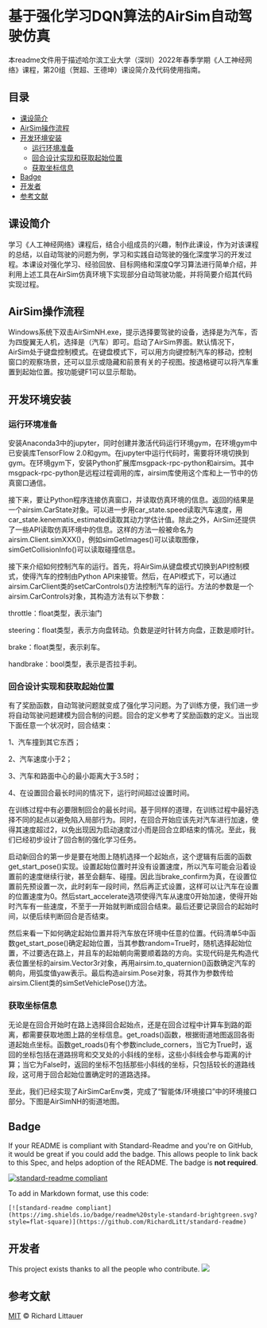 # 基于强化学习DQN算法的AirSim自动驾驶仿真

本readme文件用于描述哈尔滨工业大学（深圳）2022年春季学期《人工神经网络》课程，第20组（贺超、王德坤）课设简介及代码使用指南。


## 目录

- [课设简介](#课设简介)
- [AirSim操作流程](#AirSim操作流程)
- [开发环境安装](#开发环境安装)
	- [运行环境准备](#运行环境准备)
	- [回合设计实现和获取起始位置](#回合设计实现和获取起始位置)
	- [获取坐标信息](#获取坐标信息)
- [Badge](#badge)
- [开发者](#开发者)
- [参考文献](#参考文献)

## 课设简介

学习《人工神经网络》课程后，结合小组成员的兴趣，制作此课设，作为对该课程的总结，以自动驾驶的问题为例，学习和实践自动驾驶的强化深度学习的开发过程。本课设对强化学习、经验回放、目标网络和深度Q学习算法进行简单介绍，并利用上述工具在AirSim仿真环境下实现部分自动驾驶功能，并将简要介绍其代码实现过程。

## AirSim操作流程

Windows系统下双击AirSimNH.exe，提示选择要驾驶的设备，选择是为汽车，否为四旋翼无人机，选择是（汽车）即可。启动了AirSim界面。默认情况下，AirSim处于键盘控制模式。在键盘模式下，可以用方向键控制汽车的移动，控制窗口的观察场景，还可以显示或隐藏和前景有关的子视图。按退格键可以将汽车重置到起始位置。按功能键F1可以显示帮助。

## 开发环境安装

### 运行环境准备

安装Anaconda3中的jupyter，同时创建并激活代码运行环境gym，在环境gym中已安装库TensorFlow 2.0和gym。在jupyter中运行代码时，需要将环境切换到gym。在环境gym下，安装Python扩展库msgpack-rpc-python和airsim。其中msgpack-rpc-python是远程过程调用的库，airsim库使用这个库和上一节中的仿真窗口通信。

接下来，要让Python程序连接仿真窗口，并读取仿真环境的信息。返回的结果是一个airsim.CarState对象。可以进一步用car_state.speed读取汽车速度，用car_state.kenematis_estimated读取其动力学估计值。除此之外，AirSim还提供了一些API读取仿真环境中的信息。这样的方法一般被命名为airsim.Client.simXXX()，例如simGetImages()可以读取图像，simGetCollisionInfo()可以读取碰撞信息。

接下来介绍如何控制汽车的运行。首先，将AirSim从键盘模式切换到API控制模式，使得汽车的控制由Python API来接管。然后，在API模式下，可以通过airsim.CarClient类的setCarControls()方法控制汽车的运行。方法的参数是一个airsim.CarControls对象，其构造方法有以下参数：

throttle：float类型，表示油门

steering：float类型，表示方向盘转动。负数是逆时针转方向盘，正数是顺时针。

brake：float类型，表示刹车。

handbrake：bool类型，表示是否拉手刹。

### 回合设计实现和获取起始位置

有了奖励函数，自动驾驶问题就变成了强化学习问题。为了训练方便，我们进一步将自动驾驶问题建模为回合制的问题。回合的定义参考了奖励函数的定义。当出现下面任意一个状况时，回合结束：

1、汽车撞到其它东西；

2、汽车速度小于2；

3、汽车和路面中心的最小距离大于3.5时；

4、在设置回合最长时间的情况下，运行时间超过设置时间。

在训练过程中有必要限制回合的最长时间。基于同样的道理，在训练过程中最好选择不同的起点以避免陷入局部行为。同时，在回合开始应该先对汽车进行加速，使得其速度超过2，以免出现因为启动速度过小而是回合立即结束的情况。至此，我们已经初步设计了回合制的强化学习任务。

启动新回合的第一步是要在地图上随机选择一个起始点，这个逻辑有后面的函数get_start_pose()实现。设置起始位置时并没有设置速度，所以汽车可能会沿着设置前的速度继续行驶，甚至会翻车、碰撞。因此当brake_confirm为真，在设置位置前先预设置一次，此时刹车一段时间，然后再正式设置，这样可以让汽车在设置的位置速度为0。然后start_accelerate选项使得汽车从速度0开始加速，使得开始时汽车有一些速度，不至于一开始就判断成回合结束。最后还要记录回合的起始时间，以便后续判断回合是否结束。

然后来看一下如何确定起始位置并将汽车放在环境中任意的位置。代码清单5中函数get_start_pose()确定起始位置，当其参数random=True时，随机选择起始位置，不过要选在路上，并且车的起始朝向需要顺着路的方向。实现代码是先构造代表位置坐标的airsim.Vector3r对象，再用airsim.to_quaternion()函数确定汽车的朝向，用弧度值yaw表示。最后构造airsim.Pose对象，将其作为参数传给airsim.Client类的simSetVehiclePose()方法。

### 获取坐标信息

无论是在回合开始时在路上选择回合起始点，还是在回合过程中计算车到路的距离，都需要获取地图上路的坐标信息。get_roads()函数，根据街道地图返回各街道起始点坐标。函数get_roads()有个参数include_corners，当它为True时，返回的坐标包括在道路拐弯和交叉处的小斜线的坐标，这些小斜线会参与距离的计算；当它为False时，返回的坐标不包括那些小斜线的坐标，只包括较长的道路线段，这可用于回合起始位置确定时的道路选择。

至此，我们已经实现了AirSimCarEnv类，完成了“智能体/环境接口”中的环境接口部分。下图是AirSimNH的街道地图。

## Badge

If your README is compliant with Standard-Readme and you're on GitHub, it would be great if you could add the badge. This allows people to link back to this Spec, and helps adoption of the README. The badge is **not required**.

[![standard-readme compliant](https://img.shields.io/badge/readme%20style-standard-brightgreen.svg?style=flat-square)](https://github.com/RichardLitt/standard-readme)

To add in Markdown format, use this code:

```
[![standard-readme compliant](https://img.shields.io/badge/readme%20style-standard-brightgreen.svg?style=flat-square)](https://github.com/RichardLitt/standard-readme)
```


## 开发者

This project exists thanks to all the people who contribute. 
<a href="https://github.com/RichardLitt/standard-readme/graphs/contributors"><img src="https://opencollective.com/standard-readme/contributors.svg?width=890&button=false" /></a>


## 参考文献

[MIT](LICENSE) © Richard Littauer
